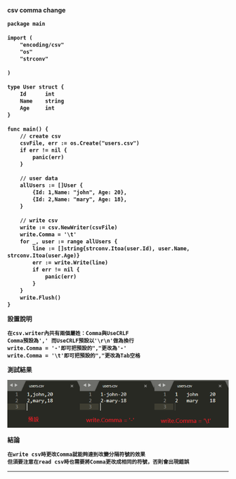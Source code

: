 <strong>csv comma change <strong>
```golang
package main

import (
	"encoding/csv"
	"os"
	"strconv"

)

type User struct {
	Id      int
	Name    string
	Age     int
}

func main() {
	// create csv
	csvFile, err := os.Create("users.csv")
	if err != nil {
		panic(err)
	}

	// user data
	allUsers := []User {
		{Id: 1,Name: "john", Age: 20},
		{Id: 2,Name: "mary", Age: 18},
	}

	// write csv
	write := csv.NewWriter(csvFile)
	write.Comma = '\t'
	for _, user := range allUsers {
		line := []string{strconv.Itoa(user.Id), user.Name, strconv.Itoa(user.Age)}
		err := write.Write(line)
		if err != nil {
			panic(err)
		}
	}
	write.Flush()
}

```

設置說明

<pre><code>在csv.writer內共有兩個屬姓：Comma與UseCRLF
Comma預設為',' 而UseCRLF預設以'\r\n'做為換行
write.Comma = '-'即可把預設的","更改為'-'
write.Comma = '\t'即可把預設的","更改為Tab空格
</code></pre>

測試結果

![image](https://github.com/HongScarlet/homework/blob/master/GO/img/20200205/TEST1.png)

結論
<pre><code>在write csv時更改Comma就能夠達到改變分隔符號的效果
但須要注意在read csv時也需要將Comma更改成相同的符號，否則會出現錯誤
</code></pre>
***
